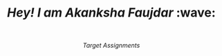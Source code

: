 <h1 align='center'><i> Hey! I am Akanksha Faujdar</i> :wave:</h1>
<br>
<p align='center'>
  <i>Target Assignments</i> 
  </p>
